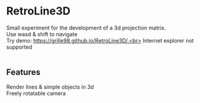# RetroLine3D
Small experiment for the development of a 3d projection matrix.<br>
Use wasd & shift to navigate <br>
Try demo: https://grille98.github.io/RetroLine3D/.<br>
Internet explorer not supported<br>
<br>
## Features<br>
Render lines & simple objects in 3d<br>
Freely rotatable camera<br>
<br>
